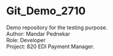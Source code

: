 # Git_Demo_2710
Demo repository for the testing purpose. <br>
Author: Mandar Pednekar <br>
Role: Developer <br>
Project: 820 EDI Payment Manager.
